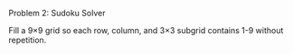 Problem 2: Sudoku Solver

Fill a 9×9 grid so each row, column, and 3×3 subgrid contains 1-9 without repetition.